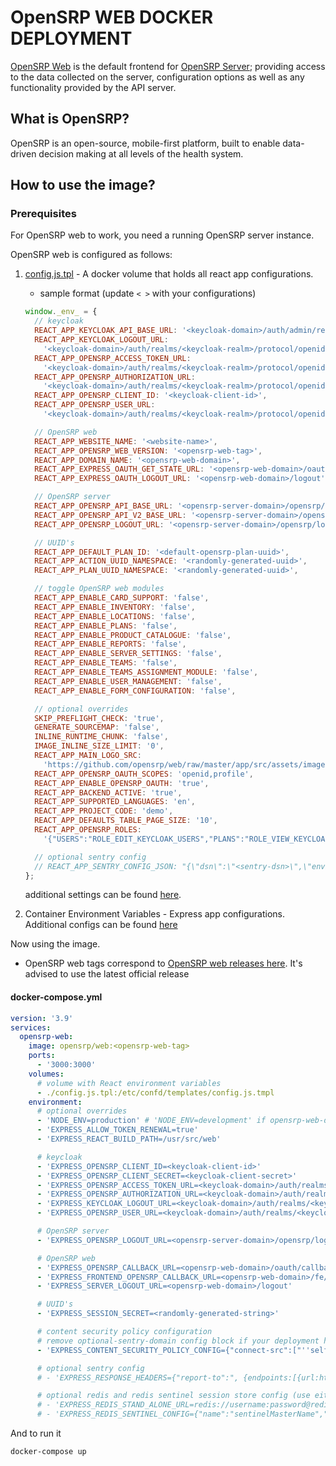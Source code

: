 # OpenSRP WEB DOCKER DEPLOYMENT

[OpenSRP Web](https://github.com/opensrp/web) is the default frontend for [OpenSRP Server](https://hub.docker.com/r/opensrp/opensrp-server-web); providing access to the data collected on the server, configuration options as well as any functionality provided by the API server.

## What is OpenSRP?

OpenSRP is an open-source, mobile-first platform, built to enable data-driven decision making at all levels of the health system.

## How to use the image?

### Prerequisites

For OpenSRP web to work, you need a running OpenSRP server instance.

OpenSRP web is configured as follows:

1. [config.js.tpl](https://github.com/opensrp/web/blob/master/app/public/config.js) - A docker volume that holds all react app configurations.

   - sample format (update `< >` with your configurations)

   ```js
   window._env_ = {
     // keycloak
     REACT_APP_KEYCLOAK_API_BASE_URL: '<keycloak-domain>/auth/admin/realms/<keycloak-realm>',
     REACT_APP_KEYCLOAK_LOGOUT_URL:
       '<keycloak-domain>/auth/realms/<keycloak-realm>/protocol/openid-connect/logout',
     REACT_APP_OPENSRP_ACCESS_TOKEN_URL:
       '<keycloak-domain>/auth/realms/<keycloak-realm>/protocol/openid-connect/token',
     REACT_APP_OPENSRP_AUTHORIZATION_URL:
       '<keycloak-domain>/auth/realms/<keycloak-realm>/protocol/openid-connect/auth',
     REACT_APP_OPENSRP_CLIENT_ID: '<keycloak-client-id>',
     REACT_APP_OPENSRP_USER_URL:
       '<keycloak-domain>/auth/realms/<keycloak-realm>/protocol/openid-connect/userinfo',

     // OpenSRP web
     REACT_APP_WEBSITE_NAME: '<website-name>',
     REACT_APP_OPENSRP_WEB_VERSION: '<opensrp-web-tag>',
     REACT_APP_DOMAIN_NAME: '<opensrp-web-domain>',
     REACT_APP_EXPRESS_OAUTH_GET_STATE_URL: '<opensrp-web-domain>/oauth/state',
     REACT_APP_EXPRESS_OAUTH_LOGOUT_URL: '<opensrp-web-domain>/logout',

     // OpenSRP server
     REACT_APP_OPENSRP_API_BASE_URL: '<opensrp-server-domain>/opensrp/rest/',
     REACT_APP_OPENSRP_API_V2_BASE_URL: '<opensrp-server-domain>/opensrp/rest/v2/',
     REACT_APP_OPENSRP_LOGOUT_URL: '<opensrp-server-domain>/opensrp/logout.do',

     // UUID's
     REACT_APP_DEFAULT_PLAN_ID: '<default-opensrp-plan-uuid>',
     REACT_APP_ACTION_UUID_NAMESPACE: '<randomly-generated-uuid>',
     REACT_APP_PLAN_UUID_NAMESPACE: '<randomly-generated-uuid>',

     // toggle OpenSRP web modules
     REACT_APP_ENABLE_CARD_SUPPORT: 'false',
     REACT_APP_ENABLE_INVENTORY: 'false',
     REACT_APP_ENABLE_LOCATIONS: 'false',
     REACT_APP_ENABLE_PLANS: 'false',
     REACT_APP_ENABLE_PRODUCT_CATALOGUE: 'false',
     REACT_APP_ENABLE_REPORTS: 'false',
     REACT_APP_ENABLE_SERVER_SETTINGS: 'false',
     REACT_APP_ENABLE_TEAMS: 'false',
     REACT_APP_ENABLE_TEAMS_ASSIGNMENT_MODULE: 'false',
     REACT_APP_ENABLE_USER_MANAGEMENT: 'false',
     REACT_APP_ENABLE_FORM_CONFIGURATION: 'false',

     // optional overrides
     SKIP_PREFLIGHT_CHECK: 'true',
     GENERATE_SOURCEMAP: 'false',
     INLINE_RUNTIME_CHUNK: 'false',
     IMAGE_INLINE_SIZE_LIMIT: '0',
     REACT_APP_MAIN_LOGO_SRC:
       'https://github.com/opensrp/web/raw/master/app/src/assets/images/opensrp-logo-color-40.png',
     REACT_APP_OPENSRP_OAUTH_SCOPES: 'openid,profile',
     REACT_APP_ENABLE_OPENSRP_OAUTH: 'true',
     REACT_APP_BACKEND_ACTIVE: 'true',
     REACT_APP_SUPPORTED_LANGUAGES: 'en',
     REACT_APP_PROJECT_CODE: 'demo',
     REACT_APP_DEFAULTS_TABLE_PAGE_SIZE: '10',
     REACT_APP_OPENSRP_ROLES:
       '{"USERS":"ROLE_EDIT_KEYCLOAK_USERS","PLANS":"ROLE_VIEW_KEYCLOAK_USERS","LOCATIONS":"ROLE_VIEW_KEYCLOAK_USERS","CARD_SUPPORT":"ROLE_VIEW_KEYCLOAK_USERS","INVENTORY":"ROLE_VIEW_KEYCLOAK_USERS","TEAMS":"ROLE_VIEW_KEYCLOAK_USERS","PRODUCT_CATALOGUE":"ROLE_VIEW_KEYCLOAK_USERS","FORM_CONFIGURATION":"ROLE_VIEW_KEYCLOAK_USERS","CARE_TEAM":"ROLE_VIEW_KEYCLOAK_USERS","SERVER_SETTINGS":"ROLE_VIEW_KEYCLOAK_USERS","MANAGE_REPORTS":"ROLE_MANAGE_REPORTS","DISTRICT_REPORT":"ROLE_DISTRICT_REPORT","HEALTHCARE_SERVICE":"ROLE_VIEW_KEYCLOAK_USERS","GROUP":"ROLE_VIEW_KEYCLOAK_USERS"}',

     // optional sentry config
     // REACT_APP_SENTRY_CONFIG_JSON: "{\"dsn\":\"<sentry-dsn>\",\"environment\":\"<sentry-environment>\",\"release\":\"<app-release-version>\",\"release-name\":\"<app-release-name>\",\"release-namespace\":\"<app-release-namespace>\",\"tags\":{}}",
   };
   ```

   additional settings can be found [here](https://github.com/opensrp/web/blob/master/app/.env.sample).

2. Container Environment Variables - Express app configurations. Additional configs can be found [here](https://github.com/onaio/express-server/blob/master/.env.sample)

Now using the image.

- OpenSRP web tags correspond to [OpenSRP web releases here](https://github.com/opensrp/web/releases). It's advised to use the latest official release

#### docker-compose.yml

```yaml
version: '3.9'
services:
  opensrp-web:
    image: opensrp/web:<opensrp-web-tag>
    ports:
      - '3000:3000'
    volumes:
      # volume with React environment variables
      - ./config.js.tpl:/etc/confd/templates/config.js.tmpl
    environment:
      # optional overrides
      - 'NODE_ENV=production' # 'NODE_ENV=development' if opensrp-web-domain === http://localhost:3000
      - 'EXPRESS_ALLOW_TOKEN_RENEWAL=true'
      - 'EXPRESS_REACT_BUILD_PATH=/usr/src/web'

      # keycloak
      - 'EXPRESS_OPENSRP_CLIENT_ID=<keycloak-client-id>'
      - 'EXPRESS_OPENSRP_CLIENT_SECRET=<keycloak-client-secret>'
      - 'EXPRESS_OPENSRP_ACCESS_TOKEN_URL=<keycloak-domain>/auth/realms/<keycloak-realm>/protocol/openid-connect/token'
      - 'EXPRESS_OPENSRP_AUTHORIZATION_URL=<keycloak-domain>/auth/realms/<keycloak-realm>/protocol/openid-connect/auth'
      - 'EXPRESS_KEYCLOAK_LOGOUT_URL=<keycloak-domain>/auth/realms/<keycloak-realm>/protocol/openid-connect/logout'
      - 'EXPRESS_OPENSRP_USER_URL=<keycloak-domain>/auth/realms/<keycloak-realm>/protocol/openid-connect/userinfo'

      # OpenSRP server
      - 'EXPRESS_OPENSRP_LOGOUT_URL=<opensrp-server-domain>/opensrp/logout.do'

      # OpenSRP web
      - 'EXPRESS_OPENSRP_CALLBACK_URL=<opensrp-web-domain>/oauth/callback/OpenSRP/'
      - 'EXPRESS_FRONTEND_OPENSRP_CALLBACK_URL=<opensrp-web-domain>/fe/oauth/callback/opensrp'
      - 'EXPRESS_SERVER_LOGOUT_URL=<opensrp-web-domain>/logout'

      # UUID's
      - 'EXPRESS_SESSION_SECRET=<randomly-generated-string>'

      # content security policy configuration
      # remove optional-sentry-domain config block if your deployment has no sentry
      - 'EXPRESS_CONTENT_SECURITY_POLICY_CONFIG={"connect-src":["''self''","<optional-sentry-domain>","<keycloak-domain>","<opensrp-server-domain>"],"default-src":["''self''"],"img-src":["''self''","https://github.com/opensrp/","https://*.githubusercontent.com/opensrp/"]}'

      # optional sentry config
      # - 'EXPRESS_RESPONSE_HEADERS={"report-to":", {endpoints:[{url:https://<optional-sentry-domain>/api/<optional-sentry-projectId>/security/?sentry_key=<optional-sentry-key>\\u0026sentry_environment=<optional-sentry-environment>\\u0026sentry_release=<optional-sentry-release-name>}],group:csp-endpoint,max_age:10886400}"}'

      # optional redis and redis sentinel session store config (use either or neither not both)
      # - 'EXPRESS_REDIS_STAND_ALONE_URL=redis://username:password@redis-domain:port/db'
      # - 'EXPRESS_REDIS_SENTINEL_CONFIG={"name":"sentinelMasterName","sentinelPassword":"sentinelMasterPassword","sentinels":[{"host":"sentinel-node-1-domain","port":"12345"},{"host":"sentinel-node-2-domain","port":"12345"},{"host":"sentinel-node-3-domain","port":"12345"}]}'
```

And to run it

```bash
docker-compose up
```
